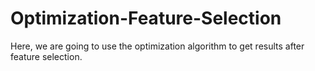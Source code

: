 # Optimization-Feature-Selection
Here, we are going to use the optimization algorithm to get results after feature selection.
